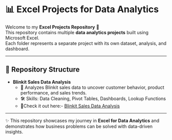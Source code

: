 # 📊 Excel Projects for Data Analytics  

Welcome to my **Excel Projects Repository** 🎯  
This repository contains multiple **data analytics projects** built using Microsoft Excel.  
Each folder represents a separate project with its own dataset, analysis, and dashboard.  

---

## 📂 Repository Structure  

- **Blinkit Sales Data Analysis**  
  - 📌 Analyzes Blinkit sales data to uncover customer behavior, product performance, and sales trends.  
  - 🛠 Skills: Data Cleaning, Pivot Tables, Dashboards, Lookup Functions  
  - 📁Check it out here:- [Blinkit Sales Data Analysis](./Excel_DataAnalytics_Projects/Blinkit_Sales_Analysis/)

 



---

✨ This repository showcases my journey in **Excel for Data Analytics** and demonstrates how business problems can be solved with data-driven insights.  

